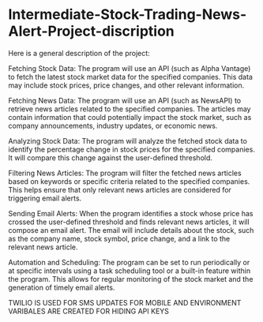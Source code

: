 # Intermediate-Stock-Trading-News-Alert-Project-discription
Here is a general description of the project:

Fetching Stock Data: The program will use an API (such as Alpha Vantage) to fetch the latest stock market data for the specified companies. This data may include stock prices, price changes, and other relevant information.

Fetching News Data: The program will use an API (such as NewsAPI) to retrieve news articles related to the specified companies. The articles may contain information that could potentially impact the stock market, such as company announcements, industry updates, or economic news.

Analyzing Stock Data: The program will analyze the fetched stock data to identify the percentage change in stock prices for the specified companies. It will compare this change against the user-defined threshold.

Filtering News Articles: The program will filter the fetched news articles based on keywords or specific criteria related to the specified companies. This helps ensure that only relevant news articles are considered for triggering email alerts.

Sending Email Alerts: When the program identifies a stock whose price has crossed the user-defined threshold and finds relevant news articles, it will compose an email alert. The email will include details about the stock, such as the company name, stock symbol, price change, and a link to the relevant news article.

Automation and Scheduling: The program can be set to run periodically or at specific intervals using a task scheduling tool or a built-in feature within the program. This allows for regular monitoring of the stock market and the generation of timely email alerts.

TWILIO IS USED FOR SMS UPDATES FOR MOBILE AND ENVIRONMENT VARIBALES ARE CREATED FOR HIDING API KEYS
